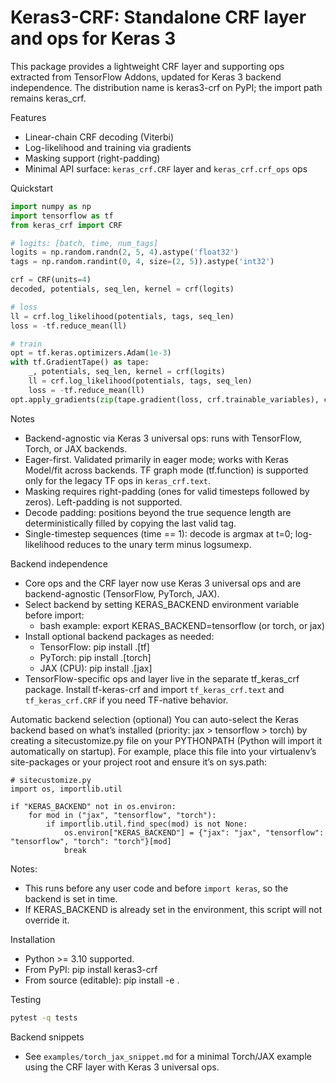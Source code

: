 # Keras3-CRF: Standalone CRF layer and ops for Keras 3

This package provides a lightweight CRF layer and supporting ops extracted from TensorFlow Addons, updated for Keras 3 backend independence. The distribution name is keras3-crf on PyPI; the import path remains keras_crf.

Features
- Linear-chain CRF decoding (Viterbi)
- Log-likelihood and training via gradients
- Masking support (right-padding)
- Minimal API surface: `keras_crf.CRF` layer and `keras_crf.crf_ops` ops

Quickstart
```python
import numpy as np
import tensorflow as tf
from keras_crf import CRF

# logits: [batch, time, num_tags]
logits = np.random.randn(2, 5, 4).astype('float32')
tags = np.random.randint(0, 4, size=(2, 5)).astype('int32')

crf = CRF(units=4)
decoded, potentials, seq_len, kernel = crf(logits)

# loss
ll = crf.log_likelihood(potentials, tags, seq_len)
loss = -tf.reduce_mean(ll)

# train
opt = tf.keras.optimizers.Adam(1e-3)
with tf.GradientTape() as tape:
    _, potentials, seq_len, kernel = crf(logits)
    ll = crf.log_likelihood(potentials, tags, seq_len)
    loss = -tf.reduce_mean(ll)
opt.apply_gradients(zip(tape.gradient(loss, crf.trainable_variables), crf.trainable_variables))
```

Notes
- Backend-agnostic via Keras 3 universal ops: runs with TensorFlow, Torch, or JAX backends.
- Eager-first. Validated primarily in eager mode; works with Keras Model/fit across backends. TF graph mode (tf.function) is supported only for the legacy TF ops in `keras_crf.text`.
- Masking requires right-padding (ones for valid timesteps followed by zeros). Left-padding is not supported.
- Decode padding: positions beyond the true sequence length are deterministically filled by copying the last valid tag.
- Single-timestep sequences (time == 1): decode is argmax at t=0; log-likelihood reduces to the unary term minus logsumexp.

Backend independence
- Core ops and the CRF layer now use Keras 3 universal ops and are backend-agnostic (TensorFlow, PyTorch, JAX).
- Select backend by setting KERAS_BACKEND environment variable before import:
  - bash example: export KERAS_BACKEND=tensorflow (or torch, or jax)
- Install optional backend packages as needed:
  - TensorFlow: pip install .[tf]
  - PyTorch: pip install .[torch]
  - JAX (CPU): pip install .[jax]
- TensorFlow-specific ops and layer live in the separate tf_keras_crf package. Install tf-keras-crf and import `tf_keras_crf.text` and `tf_keras_crf.CRF` if you need TF-native behavior.

Automatic backend selection (optional)
You can auto-select the Keras backend based on what’s installed (priority: jax > tensorflow > torch) by creating a sitecustomize.py file on your PYTHONPATH (Python will import it automatically on startup). For example, place this file into your virtualenv’s site-packages or your project root and ensure it’s on sys.path:

```
# sitecustomize.py
import os, importlib.util

if "KERAS_BACKEND" not in os.environ:
    for mod in ("jax", "tensorflow", "torch"):
        if importlib.util.find_spec(mod) is not None:
            os.environ["KERAS_BACKEND"] = {"jax": "jax", "tensorflow": "tensorflow", "torch": "torch"}[mod]
            break
```

Notes:
- This runs before any user code and before `import keras`, so the backend is set in time.
- If KERAS_BACKEND is already set in the environment, this script will not override it.

Installation
- Python >= 3.10 supported.
- From PyPI: pip install keras3-crf
- From source (editable): pip install -e .

Testing
```bash
pytest -q tests
```

Backend snippets
- See `examples/torch_jax_snippet.md` for a minimal Torch/JAX example using the CRF layer with Keras 3 universal ops.

